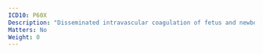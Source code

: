 ```yaml
---
ICD10: P60X
Description: "Disseminated intravascular coagulation of fetus and newborn"
Matters: No
Weight: 0
---
```

